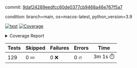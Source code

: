 commit: [9daf24289eedfcc60de0377cb9468a46e767f5a7](https://github.com/rharley99/homebrew-file/tree/9daf24289eedfcc60de0377cb9468a46e767f5a7)

condition: branch=main, os=macos-latest, python_version=3.9

[![test](https://github.com/rharley99/homebrew-file/actions/workflows/test.yml/badge.svg)](https://github.com/rharley99/homebrew-file/actions/runs/16519917480)
<a href="https://github.com/rharley99/homebrew-file/blob/9daf24289eedfcc60de0377cb9468a46e767f5a7/README.md"><img alt="Coverage" src="https://img.shields.io/badge/Coverage-62%25-yellow.svg" /></a><details><summary>Coverage Report </summary><table><tr><th>File</th><th>Stmts</th><th>Miss</th><th>Cover</th><th>Missing</th></tr><tbody><tr><td colspan="5"><b>bin</b></td></tr><tr><td>&nbsp; &nbsp;<a href="https://github.com/rharley99/homebrew-file/blob/9daf24289eedfcc60de0377cb9468a46e767f5a7/bin/brew-file">brew-file</a></td><td>2162</td><td>815</td><td>62%</td><td><a href="https://github.com/rharley99/homebrew-file/blob/9daf24289eedfcc60de0377cb9468a46e767f5a7/bin/brew-file#L56-L62">56&ndash;62</a>, <a href="https://github.com/rharley99/homebrew-file/blob/9daf24289eedfcc60de0377cb9468a46e767f5a7/bin/brew-file#L149">149</a>, <a href="https://github.com/rharley99/homebrew-file/blob/9daf24289eedfcc60de0377cb9468a46e767f5a7/bin/brew-file#L161">161</a>, <a href="https://github.com/rharley99/homebrew-file/blob/9daf24289eedfcc60de0377cb9468a46e767f5a7/bin/brew-file#L164">164</a>, <a href="https://github.com/rharley99/homebrew-file/blob/9daf24289eedfcc60de0377cb9468a46e767f5a7/bin/brew-file#L213">213</a>, <a href="https://github.com/rharley99/homebrew-file/blob/9daf24289eedfcc60de0377cb9468a46e767f5a7/bin/brew-file#L307">307</a>, <a href="https://github.com/rharley99/homebrew-file/blob/9daf24289eedfcc60de0377cb9468a46e767f5a7/bin/brew-file#L310">310</a>, <a href="https://github.com/rharley99/homebrew-file/blob/9daf24289eedfcc60de0377cb9468a46e767f5a7/bin/brew-file#L378-L380">378&ndash;380</a>, <a href="https://github.com/rharley99/homebrew-file/blob/9daf24289eedfcc60de0377cb9468a46e767f5a7/bin/brew-file#L389-L390">389&ndash;390</a>, <a href="https://github.com/rharley99/homebrew-file/blob/9daf24289eedfcc60de0377cb9468a46e767f5a7/bin/brew-file#L484">484</a>, <a href="https://github.com/rharley99/homebrew-file/blob/9daf24289eedfcc60de0377cb9468a46e767f5a7/bin/brew-file#L490-L493">490&ndash;493</a>, <a href="https://github.com/rharley99/homebrew-file/blob/9daf24289eedfcc60de0377cb9468a46e767f5a7/bin/brew-file#L531-L555">531&ndash;555</a>, <a href="https://github.com/rharley99/homebrew-file/blob/9daf24289eedfcc60de0377cb9468a46e767f5a7/bin/brew-file#L559-L567">559&ndash;567</a>, <a href="https://github.com/rharley99/homebrew-file/blob/9daf24289eedfcc60de0377cb9468a46e767f5a7/bin/brew-file#L693">693</a>, <a href="https://github.com/rharley99/homebrew-file/blob/9daf24289eedfcc60de0377cb9468a46e767f5a7/bin/brew-file#L813-L817">813&ndash;817</a>, <a href="https://github.com/rharley99/homebrew-file/blob/9daf24289eedfcc60de0377cb9468a46e767f5a7/bin/brew-file#L830-L835">830&ndash;835</a>, <a href="https://github.com/rharley99/homebrew-file/blob/9daf24289eedfcc60de0377cb9468a46e767f5a7/bin/brew-file#L846">846</a>, <a href="https://github.com/rharley99/homebrew-file/blob/9daf24289eedfcc60de0377cb9468a46e767f5a7/bin/brew-file#L863">863</a>, <a href="https://github.com/rharley99/homebrew-file/blob/9daf24289eedfcc60de0377cb9468a46e767f5a7/bin/brew-file#L867-L875">867&ndash;875</a>, <a href="https://github.com/rharley99/homebrew-file/blob/9daf24289eedfcc60de0377cb9468a46e767f5a7/bin/brew-file#L884-L887">884&ndash;887</a>, <a href="https://github.com/rharley99/homebrew-file/blob/9daf24289eedfcc60de0377cb9468a46e767f5a7/bin/brew-file#L889-L892">889&ndash;892</a>, <a href="https://github.com/rharley99/homebrew-file/blob/9daf24289eedfcc60de0377cb9468a46e767f5a7/bin/brew-file#L894-L897">894&ndash;897</a>, <a href="https://github.com/rharley99/homebrew-file/blob/9daf24289eedfcc60de0377cb9468a46e767f5a7/bin/brew-file#L908-L926">908&ndash;926</a>, <a href="https://github.com/rharley99/homebrew-file/blob/9daf24289eedfcc60de0377cb9468a46e767f5a7/bin/brew-file#L977-L987">977&ndash;987</a>, <a href="https://github.com/rharley99/homebrew-file/blob/9daf24289eedfcc60de0377cb9468a46e767f5a7/bin/brew-file#L990-L1017">990&ndash;1017</a>, <a href="https://github.com/rharley99/homebrew-file/blob/9daf24289eedfcc60de0377cb9468a46e767f5a7/bin/brew-file#L1033-L1048">1033&ndash;1048</a>, <a href="https://github.com/rharley99/homebrew-file/blob/9daf24289eedfcc60de0377cb9468a46e767f5a7/bin/brew-file#L1090">1090</a>, <a href="https://github.com/rharley99/homebrew-file/blob/9daf24289eedfcc60de0377cb9468a46e767f5a7/bin/brew-file#L1106-L1111">1106&ndash;1111</a>, <a href="https://github.com/rharley99/homebrew-file/blob/9daf24289eedfcc60de0377cb9468a46e767f5a7/bin/brew-file#L1115-L1117">1115&ndash;1117</a>, <a href="https://github.com/rharley99/homebrew-file/blob/9daf24289eedfcc60de0377cb9468a46e767f5a7/bin/brew-file#L1121-L1124">1121&ndash;1124</a>, <a href="https://github.com/rharley99/homebrew-file/blob/9daf24289eedfcc60de0377cb9468a46e767f5a7/bin/brew-file#L1128-L1130">1128&ndash;1130</a>, <a href="https://github.com/rharley99/homebrew-file/blob/9daf24289eedfcc60de0377cb9468a46e767f5a7/bin/brew-file#L1134-L1136">1134&ndash;1136</a>, <a href="https://github.com/rharley99/homebrew-file/blob/9daf24289eedfcc60de0377cb9468a46e767f5a7/bin/brew-file#L1140-L1142">1140&ndash;1142</a>, <a href="https://github.com/rharley99/homebrew-file/blob/9daf24289eedfcc60de0377cb9468a46e767f5a7/bin/brew-file#L1146-L1148">1146&ndash;1148</a>, <a href="https://github.com/rharley99/homebrew-file/blob/9daf24289eedfcc60de0377cb9468a46e767f5a7/bin/brew-file#L1152-L1154">1152&ndash;1154</a>, <a href="https://github.com/rharley99/homebrew-file/blob/9daf24289eedfcc60de0377cb9468a46e767f5a7/bin/brew-file#L1158-L1161">1158&ndash;1161</a>, <a href="https://github.com/rharley99/homebrew-file/blob/9daf24289eedfcc60de0377cb9468a46e767f5a7/bin/brew-file#L1165-L1167">1165&ndash;1167</a>, <a href="https://github.com/rharley99/homebrew-file/blob/9daf24289eedfcc60de0377cb9468a46e767f5a7/bin/brew-file#L1185">1185</a>, <a href="https://github.com/rharley99/homebrew-file/blob/9daf24289eedfcc60de0377cb9468a46e767f5a7/bin/brew-file#L1235-L1237">1235&ndash;1237</a>, <a href="https://github.com/rharley99/homebrew-file/blob/9daf24289eedfcc60de0377cb9468a46e767f5a7/bin/brew-file#L1240">1240</a>, <a href="https://github.com/rharley99/homebrew-file/blob/9daf24289eedfcc60de0377cb9468a46e767f5a7/bin/brew-file#L1246">1246</a>, <a href="https://github.com/rharley99/homebrew-file/blob/9daf24289eedfcc60de0377cb9468a46e767f5a7/bin/brew-file#L1268-L1271">1268&ndash;1271</a>, <a href="https://github.com/rharley99/homebrew-file/blob/9daf24289eedfcc60de0377cb9468a46e767f5a7/bin/brew-file#L1349">1349</a>, <a href="https://github.com/rharley99/homebrew-file/blob/9daf24289eedfcc60de0377cb9468a46e767f5a7/bin/brew-file#L1386">1386</a>, <a href="https://github.com/rharley99/homebrew-file/blob/9daf24289eedfcc60de0377cb9468a46e767f5a7/bin/brew-file#L1423">1423</a>, <a href="https://github.com/rharley99/homebrew-file/blob/9daf24289eedfcc60de0377cb9468a46e767f5a7/bin/brew-file#L1426">1426</a>, <a href="https://github.com/rharley99/homebrew-file/blob/9daf24289eedfcc60de0377cb9468a46e767f5a7/bin/brew-file#L1438">1438</a>, <a href="https://github.com/rharley99/homebrew-file/blob/9daf24289eedfcc60de0377cb9468a46e767f5a7/bin/brew-file#L1440">1440</a>, <a href="https://github.com/rharley99/homebrew-file/blob/9daf24289eedfcc60de0377cb9468a46e767f5a7/bin/brew-file#L1475-L1476">1475&ndash;1476</a>, <a href="https://github.com/rharley99/homebrew-file/blob/9daf24289eedfcc60de0377cb9468a46e767f5a7/bin/brew-file#L1481-L1484">1481&ndash;1484</a>, <a href="https://github.com/rharley99/homebrew-file/blob/9daf24289eedfcc60de0377cb9468a46e767f5a7/bin/brew-file#L1514-L1541">1514&ndash;1541</a>, <a href="https://github.com/rharley99/homebrew-file/blob/9daf24289eedfcc60de0377cb9468a46e767f5a7/bin/brew-file#L1548">1548</a>, <a href="https://github.com/rharley99/homebrew-file/blob/9daf24289eedfcc60de0377cb9468a46e767f5a7/bin/brew-file#L1550">1550</a>, <a href="https://github.com/rharley99/homebrew-file/blob/9daf24289eedfcc60de0377cb9468a46e767f5a7/bin/brew-file#L1559-L1560">1559&ndash;1560</a>, <a href="https://github.com/rharley99/homebrew-file/blob/9daf24289eedfcc60de0377cb9468a46e767f5a7/bin/brew-file#L1565">1565</a>, <a href="https://github.com/rharley99/homebrew-file/blob/9daf24289eedfcc60de0377cb9468a46e767f5a7/bin/brew-file#L1571">1571</a>, <a href="https://github.com/rharley99/homebrew-file/blob/9daf24289eedfcc60de0377cb9468a46e767f5a7/bin/brew-file#L1575-L1586">1575&ndash;1586</a>, <a href="https://github.com/rharley99/homebrew-file/blob/9daf24289eedfcc60de0377cb9468a46e767f5a7/bin/brew-file#L1589-L1594">1589&ndash;1594</a>, <a href="https://github.com/rharley99/homebrew-file/blob/9daf24289eedfcc60de0377cb9468a46e767f5a7/bin/brew-file#L1605-L1625">1605&ndash;1625</a>, <a href="https://github.com/rharley99/homebrew-file/blob/9daf24289eedfcc60de0377cb9468a46e767f5a7/bin/brew-file#L1653">1653</a>, <a href="https://github.com/rharley99/homebrew-file/blob/9daf24289eedfcc60de0377cb9468a46e767f5a7/bin/brew-file#L1692-L1699">1692&ndash;1699</a>, <a href="https://github.com/rharley99/homebrew-file/blob/9daf24289eedfcc60de0377cb9468a46e767f5a7/bin/brew-file#L1706-L1714">1706&ndash;1714</a>, <a href="https://github.com/rharley99/homebrew-file/blob/9daf24289eedfcc60de0377cb9468a46e767f5a7/bin/brew-file#L1730">1730</a>, <a href="https://github.com/rharley99/homebrew-file/blob/9daf24289eedfcc60de0377cb9468a46e767f5a7/bin/brew-file#L1740">1740</a>, <a href="https://github.com/rharley99/homebrew-file/blob/9daf24289eedfcc60de0377cb9468a46e767f5a7/bin/brew-file#L1746">1746</a>, <a href="https://github.com/rharley99/homebrew-file/blob/9daf24289eedfcc60de0377cb9468a46e767f5a7/bin/brew-file#L1756">1756</a>, <a href="https://github.com/rharley99/homebrew-file/blob/9daf24289eedfcc60de0377cb9468a46e767f5a7/bin/brew-file#L1765-L1766">1765&ndash;1766</a>, <a href="https://github.com/rharley99/homebrew-file/blob/9daf24289eedfcc60de0377cb9468a46e767f5a7/bin/brew-file#L1770">1770</a>, <a href="https://github.com/rharley99/homebrew-file/blob/9daf24289eedfcc60de0377cb9468a46e767f5a7/bin/brew-file#L1776">1776</a>, <a href="https://github.com/rharley99/homebrew-file/blob/9daf24289eedfcc60de0377cb9468a46e767f5a7/bin/brew-file#L1782-L1786">1782&ndash;1786</a>, <a href="https://github.com/rharley99/homebrew-file/blob/9daf24289eedfcc60de0377cb9468a46e767f5a7/bin/brew-file#L1802-L1809">1802&ndash;1809</a>, <a href="https://github.com/rharley99/homebrew-file/blob/9daf24289eedfcc60de0377cb9468a46e767f5a7/bin/brew-file#L1816-L1820">1816&ndash;1820</a>, <a href="https://github.com/rharley99/homebrew-file/blob/9daf24289eedfcc60de0377cb9468a46e767f5a7/bin/brew-file#L1824">1824</a>, <a href="https://github.com/rharley99/homebrew-file/blob/9daf24289eedfcc60de0377cb9468a46e767f5a7/bin/brew-file#L1837-L1838">1837&ndash;1838</a>, <a href="https://github.com/rharley99/homebrew-file/blob/9daf24289eedfcc60de0377cb9468a46e767f5a7/bin/brew-file#L1859-L1967">1859&ndash;1967</a>, <a href="https://github.com/rharley99/homebrew-file/blob/9daf24289eedfcc60de0377cb9468a46e767f5a7/bin/brew-file#L1970-L1979">1970&ndash;1979</a>, <a href="https://github.com/rharley99/homebrew-file/blob/9daf24289eedfcc60de0377cb9468a46e767f5a7/bin/brew-file#L1992">1992</a>, <a href="https://github.com/rharley99/homebrew-file/blob/9daf24289eedfcc60de0377cb9468a46e767f5a7/bin/brew-file#L1997">1997</a>, <a href="https://github.com/rharley99/homebrew-file/blob/9daf24289eedfcc60de0377cb9468a46e767f5a7/bin/brew-file#L2002-L2041">2002&ndash;2041</a>, <a href="https://github.com/rharley99/homebrew-file/blob/9daf24289eedfcc60de0377cb9468a46e767f5a7/bin/brew-file#L2051-L2078">2051&ndash;2078</a>, <a href="https://github.com/rharley99/homebrew-file/blob/9daf24289eedfcc60de0377cb9468a46e767f5a7/bin/brew-file#L2082-L2148">2082&ndash;2148</a>, <a href="https://github.com/rharley99/homebrew-file/blob/9daf24289eedfcc60de0377cb9468a46e767f5a7/bin/brew-file#L2155-L2158">2155&ndash;2158</a>, <a href="https://github.com/rharley99/homebrew-file/blob/9daf24289eedfcc60de0377cb9468a46e767f5a7/bin/brew-file#L2167-L2170">2167&ndash;2170</a>, <a href="https://github.com/rharley99/homebrew-file/blob/9daf24289eedfcc60de0377cb9468a46e767f5a7/bin/brew-file#L2179-L2182">2179&ndash;2182</a>, <a href="https://github.com/rharley99/homebrew-file/blob/9daf24289eedfcc60de0377cb9468a46e767f5a7/bin/brew-file#L2191-L2212">2191&ndash;2212</a>, <a href="https://github.com/rharley99/homebrew-file/blob/9daf24289eedfcc60de0377cb9468a46e767f5a7/bin/brew-file#L2222-L2240">2222&ndash;2240</a>, <a href="https://github.com/rharley99/homebrew-file/blob/9daf24289eedfcc60de0377cb9468a46e767f5a7/bin/brew-file#L2249-L2259">2249&ndash;2259</a>, <a href="https://github.com/rharley99/homebrew-file/blob/9daf24289eedfcc60de0377cb9468a46e767f5a7/bin/brew-file#L2262-L2277">2262&ndash;2277</a>, <a href="https://github.com/rharley99/homebrew-file/blob/9daf24289eedfcc60de0377cb9468a46e767f5a7/bin/brew-file#L2280-L2292">2280&ndash;2292</a>, <a href="https://github.com/rharley99/homebrew-file/blob/9daf24289eedfcc60de0377cb9468a46e767f5a7/bin/brew-file#L2299">2299</a>, <a href="https://github.com/rharley99/homebrew-file/blob/9daf24289eedfcc60de0377cb9468a46e767f5a7/bin/brew-file#L2303-L2310">2303&ndash;2310</a>, <a href="https://github.com/rharley99/homebrew-file/blob/9daf24289eedfcc60de0377cb9468a46e767f5a7/bin/brew-file#L2317-L2318">2317&ndash;2318</a>, <a href="https://github.com/rharley99/homebrew-file/blob/9daf24289eedfcc60de0377cb9468a46e767f5a7/bin/brew-file#L2347">2347</a>, <a href="https://github.com/rharley99/homebrew-file/blob/9daf24289eedfcc60de0377cb9468a46e767f5a7/bin/brew-file#L2353">2353</a>, <a href="https://github.com/rharley99/homebrew-file/blob/9daf24289eedfcc60de0377cb9468a46e767f5a7/bin/brew-file#L2361-L2365">2361&ndash;2365</a>, <a href="https://github.com/rharley99/homebrew-file/blob/9daf24289eedfcc60de0377cb9468a46e767f5a7/bin/brew-file#L2376-L2379">2376&ndash;2379</a>, <a href="https://github.com/rharley99/homebrew-file/blob/9daf24289eedfcc60de0377cb9468a46e767f5a7/bin/brew-file#L2386">2386</a>, <a href="https://github.com/rharley99/homebrew-file/blob/9daf24289eedfcc60de0377cb9468a46e767f5a7/bin/brew-file#L2393">2393</a>, <a href="https://github.com/rharley99/homebrew-file/blob/9daf24289eedfcc60de0377cb9468a46e767f5a7/bin/brew-file#L2397">2397</a>, <a href="https://github.com/rharley99/homebrew-file/blob/9daf24289eedfcc60de0377cb9468a46e767f5a7/bin/brew-file#L2418-L2451">2418&ndash;2451</a>, <a href="https://github.com/rharley99/homebrew-file/blob/9daf24289eedfcc60de0377cb9468a46e767f5a7/bin/brew-file#L2471">2471</a>, <a href="https://github.com/rharley99/homebrew-file/blob/9daf24289eedfcc60de0377cb9468a46e767f5a7/bin/brew-file#L2488-L2489">2488&ndash;2489</a>, <a href="https://github.com/rharley99/homebrew-file/blob/9daf24289eedfcc60de0377cb9468a46e767f5a7/bin/brew-file#L2493">2493</a>, <a href="https://github.com/rharley99/homebrew-file/blob/9daf24289eedfcc60de0377cb9468a46e767f5a7/bin/brew-file#L2498-L2499">2498&ndash;2499</a>, <a href="https://github.com/rharley99/homebrew-file/blob/9daf24289eedfcc60de0377cb9468a46e767f5a7/bin/brew-file#L2505-L2525">2505&ndash;2525</a>, <a href="https://github.com/rharley99/homebrew-file/blob/9daf24289eedfcc60de0377cb9468a46e767f5a7/bin/brew-file#L2529-L2539">2529&ndash;2539</a>, <a href="https://github.com/rharley99/homebrew-file/blob/9daf24289eedfcc60de0377cb9468a46e767f5a7/bin/brew-file#L2542">2542</a>, <a href="https://github.com/rharley99/homebrew-file/blob/9daf24289eedfcc60de0377cb9468a46e767f5a7/bin/brew-file#L2558">2558</a>, <a href="https://github.com/rharley99/homebrew-file/blob/9daf24289eedfcc60de0377cb9468a46e767f5a7/bin/brew-file#L2562-L2568">2562&ndash;2568</a>, <a href="https://github.com/rharley99/homebrew-file/blob/9daf24289eedfcc60de0377cb9468a46e767f5a7/bin/brew-file#L2570">2570</a>, <a href="https://github.com/rharley99/homebrew-file/blob/9daf24289eedfcc60de0377cb9468a46e767f5a7/bin/brew-file#L2576">2576</a>, <a href="https://github.com/rharley99/homebrew-file/blob/9daf24289eedfcc60de0377cb9468a46e767f5a7/bin/brew-file#L2605-L2617">2605&ndash;2617</a>, <a href="https://github.com/rharley99/homebrew-file/blob/9daf24289eedfcc60de0377cb9468a46e767f5a7/bin/brew-file#L2633-L2634">2633&ndash;2634</a>, <a href="https://github.com/rharley99/homebrew-file/blob/9daf24289eedfcc60de0377cb9468a46e767f5a7/bin/brew-file#L2636">2636</a>, <a href="https://github.com/rharley99/homebrew-file/blob/9daf24289eedfcc60de0377cb9468a46e767f5a7/bin/brew-file#L2646">2646</a>, <a href="https://github.com/rharley99/homebrew-file/blob/9daf24289eedfcc60de0377cb9468a46e767f5a7/bin/brew-file#L2661-L2908">2661&ndash;2908</a>, <a href="https://github.com/rharley99/homebrew-file/blob/9daf24289eedfcc60de0377cb9468a46e767f5a7/bin/brew-file#L2928-L2930">2928&ndash;2930</a>, <a href="https://github.com/rharley99/homebrew-file/blob/9daf24289eedfcc60de0377cb9468a46e767f5a7/bin/brew-file#L2939-L2949">2939&ndash;2949</a>, <a href="https://github.com/rharley99/homebrew-file/blob/9daf24289eedfcc60de0377cb9468a46e767f5a7/bin/brew-file#L2961-L2967">2961&ndash;2967</a>, <a href="https://github.com/rharley99/homebrew-file/blob/9daf24289eedfcc60de0377cb9468a46e767f5a7/bin/brew-file#L2979-L2993">2979&ndash;2993</a>, <a href="https://github.com/rharley99/homebrew-file/blob/9daf24289eedfcc60de0377cb9468a46e767f5a7/bin/brew-file#L2999-L3036">2999&ndash;3036</a>, <a href="https://github.com/rharley99/homebrew-file/blob/9daf24289eedfcc60de0377cb9468a46e767f5a7/bin/brew-file#L3044-L3068">3044&ndash;3068</a>, <a href="https://github.com/rharley99/homebrew-file/blob/9daf24289eedfcc60de0377cb9468a46e767f5a7/bin/brew-file#L3072-L3085">3072&ndash;3085</a>, <a href="https://github.com/rharley99/homebrew-file/blob/9daf24289eedfcc60de0377cb9468a46e767f5a7/bin/brew-file#L3089-L3102">3089&ndash;3102</a>, <a href="https://github.com/rharley99/homebrew-file/blob/9daf24289eedfcc60de0377cb9468a46e767f5a7/bin/brew-file#L3106">3106</a>, <a href="https://github.com/rharley99/homebrew-file/blob/9daf24289eedfcc60de0377cb9468a46e767f5a7/bin/brew-file#L3136-L3137">3136&ndash;3137</a>, <a href="https://github.com/rharley99/homebrew-file/blob/9daf24289eedfcc60de0377cb9468a46e767f5a7/bin/brew-file#L3228">3228</a>, <a href="https://github.com/rharley99/homebrew-file/blob/9daf24289eedfcc60de0377cb9468a46e767f5a7/bin/brew-file#L3230">3230</a>, <a href="https://github.com/rharley99/homebrew-file/blob/9daf24289eedfcc60de0377cb9468a46e767f5a7/bin/brew-file#L3235-L3246">3235&ndash;3246</a>, <a href="https://github.com/rharley99/homebrew-file/blob/9daf24289eedfcc60de0377cb9468a46e767f5a7/bin/brew-file#L3262">3262</a>, <a href="https://github.com/rharley99/homebrew-file/blob/9daf24289eedfcc60de0377cb9468a46e767f5a7/bin/brew-file#L3280-L3297">3280&ndash;3297</a>, <a href="https://github.com/rharley99/homebrew-file/blob/9daf24289eedfcc60de0377cb9468a46e767f5a7/bin/brew-file#L3320">3320</a>, <a href="https://github.com/rharley99/homebrew-file/blob/9daf24289eedfcc60de0377cb9468a46e767f5a7/bin/brew-file#L3326">3326</a>, <a href="https://github.com/rharley99/homebrew-file/blob/9daf24289eedfcc60de0377cb9468a46e767f5a7/bin/brew-file#L3330-L3341">3330&ndash;3341</a>, <a href="https://github.com/rharley99/homebrew-file/blob/9daf24289eedfcc60de0377cb9468a46e767f5a7/bin/brew-file#L3350">3350</a>, <a href="https://github.com/rharley99/homebrew-file/blob/9daf24289eedfcc60de0377cb9468a46e767f5a7/bin/brew-file#L3362">3362</a>, <a href="https://github.com/rharley99/homebrew-file/blob/9daf24289eedfcc60de0377cb9468a46e767f5a7/bin/brew-file#L3364-L3368">3364&ndash;3368</a>, <a href="https://github.com/rharley99/homebrew-file/blob/9daf24289eedfcc60de0377cb9468a46e767f5a7/bin/brew-file#L3372-L3375">3372&ndash;3375</a>, <a href="https://github.com/rharley99/homebrew-file/blob/9daf24289eedfcc60de0377cb9468a46e767f5a7/bin/brew-file#L3378-L3381">3378&ndash;3381</a>, <a href="https://github.com/rharley99/homebrew-file/blob/9daf24289eedfcc60de0377cb9468a46e767f5a7/bin/brew-file#L3384-L3392">3384&ndash;3392</a>, <a href="https://github.com/rharley99/homebrew-file/blob/9daf24289eedfcc60de0377cb9468a46e767f5a7/bin/brew-file#L3421-L3428">3421&ndash;3428</a>, <a href="https://github.com/rharley99/homebrew-file/blob/9daf24289eedfcc60de0377cb9468a46e767f5a7/bin/brew-file#L3439-L3446">3439&ndash;3446</a>, <a href="https://github.com/rharley99/homebrew-file/blob/9daf24289eedfcc60de0377cb9468a46e767f5a7/bin/brew-file#L3527-L3529">3527&ndash;3529</a>, <a href="https://github.com/rharley99/homebrew-file/blob/9daf24289eedfcc60de0377cb9468a46e767f5a7/bin/brew-file#L3552">3552</a>, <a href="https://github.com/rharley99/homebrew-file/blob/9daf24289eedfcc60de0377cb9468a46e767f5a7/bin/brew-file#L3558">3558</a>, <a href="https://github.com/rharley99/homebrew-file/blob/9daf24289eedfcc60de0377cb9468a46e767f5a7/bin/brew-file#L4121-L4122">4121&ndash;4122</a>, <a href="https://github.com/rharley99/homebrew-file/blob/9daf24289eedfcc60de0377cb9468a46e767f5a7/bin/brew-file#L4125">4125</a>, <a href="https://github.com/rharley99/homebrew-file/blob/9daf24289eedfcc60de0377cb9468a46e767f5a7/bin/brew-file#L4129">4129</a>, <a href="https://github.com/rharley99/homebrew-file/blob/9daf24289eedfcc60de0377cb9468a46e767f5a7/bin/brew-file#L4137">4137</a>, <a href="https://github.com/rharley99/homebrew-file/blob/9daf24289eedfcc60de0377cb9468a46e767f5a7/bin/brew-file#L4142-L4144">4142&ndash;4144</a>, <a href="https://github.com/rharley99/homebrew-file/blob/9daf24289eedfcc60de0377cb9468a46e767f5a7/bin/brew-file#L4146-L4148">4146&ndash;4148</a>, <a href="https://github.com/rharley99/homebrew-file/blob/9daf24289eedfcc60de0377cb9468a46e767f5a7/bin/brew-file#L4153-L4154">4153&ndash;4154</a>, <a href="https://github.com/rharley99/homebrew-file/blob/9daf24289eedfcc60de0377cb9468a46e767f5a7/bin/brew-file#L4156-L4158">4156&ndash;4158</a>, <a href="https://github.com/rharley99/homebrew-file/blob/9daf24289eedfcc60de0377cb9468a46e767f5a7/bin/brew-file#L4160-L4161">4160&ndash;4161</a>, <a href="https://github.com/rharley99/homebrew-file/blob/9daf24289eedfcc60de0377cb9468a46e767f5a7/bin/brew-file#L4163-L4237">4163&ndash;4237</a>, <a href="https://github.com/rharley99/homebrew-file/blob/9daf24289eedfcc60de0377cb9468a46e767f5a7/bin/brew-file#L4243-L4253">4243&ndash;4253</a></td></tr><tr><td><b>TOTAL</b></td><td><b>2162</b></td><td><b>815</b></td><td><b>62%</b></td><td>&nbsp;</td></tr></tbody></table></details>

| Tests | Skipped | Failures | Errors | Time |
| ----- | ------- | -------- | -------- | ------------------ |
| 129 | 0 :zzz: | 0 :x: | 0 :fire: | 3m 1s :stopwatch: |

